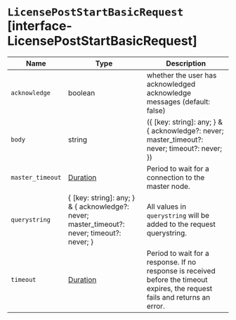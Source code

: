 # `LicensePostStartBasicRequest` [interface-LicensePostStartBasicRequest]

| Name | Type | Description |
| - | - | - |
| `acknowledge` | boolean | whether the user has acknowledged acknowledge messages (default: false) |
| `body` | string | ({ [key: string]: any; } & { acknowledge?: never; master_timeout?: never; timeout?: never; }) | All values in `body` will be added to the request body. |
| `master_timeout` | [Duration](./Duration.md) | Period to wait for a connection to the master node. |
| `querystring` | { [key: string]: any; } & { acknowledge?: never; master_timeout?: never; timeout?: never; } | All values in `querystring` will be added to the request querystring. |
| `timeout` | [Duration](./Duration.md) | Period to wait for a response. If no response is received before the timeout expires, the request fails and returns an error. |
